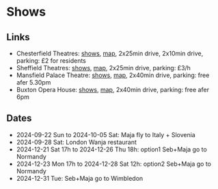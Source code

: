 # Shows

## Links

- Chesterfield Theatres: [shows](https://chesterfieldtheatres.co.uk/shows/), [map](https://www.google.co.uk/maps/place/53.23563672550141,-1.4254544933210664/@53.23563672550141,-1.4254544933210664,17z), 2x25min drive, 2x10min drive, parking: £2 for residents
- Sheffield Theatres: [shows](https://www.sheffieldtheatres.co.uk/whats-on), [map](https://www.google.co.uk/maps/place/53.38040306882842,-1.4667060554928808/@53.38040306882842,-1.4667060554928808,17z), 2x25min drive, parking: £3/h
- Mansfield Palace Theatre: [shows](https://www.mansfield.gov.uk/palacetheatre/events), [map](https://www.google.co.uk/maps/place/53.146053572692395,-1.1945255181675478/@53.146053572692395,-1.1945255181675478,17z), 2x40min drive, parking: free afer 5.30pm
- Buxton Opera House: [shows](https://buxtonoperahouse.org.uk/whats-on), [map](https://www.google.co.uk/maps/place/53.258445457718715,-1.916688307063576/@53.258445457718715,-1.916688307063576,17z), 2x40min drive, parking: free afer 6pm

## Dates

- 2024-09-22 Sun to 2024-10-05 Sat: Maja fly to Italy + Slovenia
- 2024-09-28 Sat: London Wanja restaurant
- 2024-12-21 Sat 17h to 2024-12-26 Thu 18h: option1 Seb+Maja go to Normandy
- 2024-12-23 Mon 17h to 2024-12-28 Sat 12h: option2 Seb+Maja go to Normandy
- 2024-12-31 Tue: Seb+Maja go to Wimbledon
